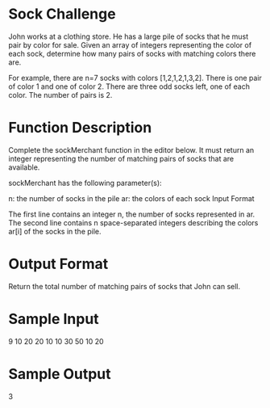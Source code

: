 # Sock Challenge

John works at a clothing store. He has a large pile of socks that he must pair by color for sale. Given an array of integers representing the color of each sock, determine how many pairs of socks with matching colors there are.

For example, there are n=7 socks with colors [1,2,1,2,1,3,2]. There is one pair of color 1 and one of color 2. There are three odd socks left, one of each color. The number of pairs is 2.

# Function Description

Complete the sockMerchant function in the editor below. It must return an integer representing the number of matching pairs of socks that are available.

sockMerchant has the following parameter(s):

n: the number of socks in the pile
ar: the colors of each sock
Input Format

The first line contains an integer n, the number of socks represented in ar.
The second line contains n space-separated integers describing the colors ar[i] of the socks in the pile.

# Output Format

Return the total number of matching pairs of socks that John can sell.

# Sample Input

9
10 20 20 10 10 30 50 10 20

# Sample Output

3